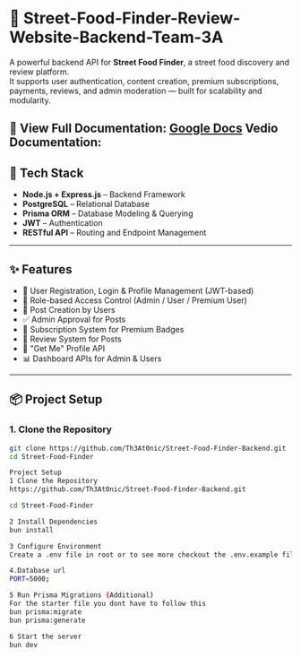 # 🥙 Street-Food-Finder-Review-Website-Backend-Team-3A

A powerful backend API for **Street Food Finder**, a street food discovery and review platform.  
It supports user authentication, content creation, premium subscriptions, payments, reviews, and admin moderation — built for scalability and modularity.

📄 **View Full Documentation:** [Google Docs](https://docs.google.com/document/d/1Xat_GUQ4ImxRvMdViRr9GNuZjTzbq7yGKAgex9mYnrY/edit?usp=sharing)
**Vedio Documentation:** 
---

## 🚀 Tech Stack

- **Node.js + Express.js** – Backend Framework
- **PostgreSQL** – Relational Database
- **Prisma ORM** – Database Modeling & Querying
- **JWT** – Authentication
- **RESTful API** – Routing and Endpoint Management

---

## ✨ Features

- 🔐 User Registration, Login & Profile Management (JWT-based)
- 👑 Role-based Access Control (Admin / User / Premium User)
- 📝 Post Creation by Users
- ✅ Admin Approval for Posts
- 💎 Subscription System for Premium Badges
- 🌟 Review System for Posts
- 👤 "Get Me" Profile API
- 📊 Dashboard APIs for Admin & Users

---

## 📦 Project Setup

### 1. Clone the Repository
```bash
git clone https://github.com/Th3At0nic/Street-Food-Finder-Backend.git
cd Street-Food-Finder

Project Setup 
1 Clone the Repository 
https://github.com/Th3At0nic/Street-Food-Finder-Backend.git

cd Street-Food-Finder

2 Install Dependencies
bun install 

3 Configure Environment
Create a .env file in root or to see more checkout the .env.example file . 

4.Database url
PORT=5000;

5 Run Prisma Migrations (Additional)
For the starter file you dont have to follow this 
bun prisma:migrate
bun prisma:generate 

6 Start the server 
bun dev


